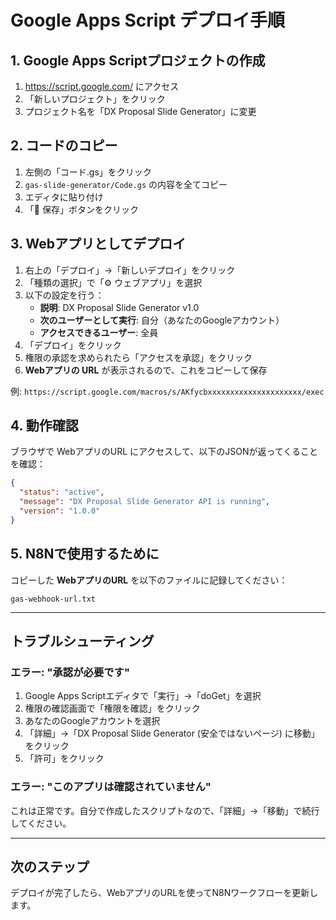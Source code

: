 # Google Apps Script デプロイ手順

## 1. Google Apps Scriptプロジェクトの作成

1. https://script.google.com/ にアクセス
2. 「新しいプロジェクト」をクリック
3. プロジェクト名を「DX Proposal Slide Generator」に変更

## 2. コードのコピー

1. 左側の「コード.gs」をクリック
2. `gas-slide-generator/Code.gs` の内容を全てコピー
3. エディタに貼り付け
4. 「💾 保存」ボタンをクリック

## 3. Webアプリとしてデプロイ

1. 右上の「デプロイ」→「新しいデプロイ」をクリック
2. 「種類の選択」で「⚙️ ウェブアプリ」を選択
3. 以下の設定を行う：
   - **説明**: DX Proposal Slide Generator v1.0
   - **次のユーザーとして実行**: 自分（あなたのGoogleアカウント）
   - **アクセスできるユーザー**: 全員
4. 「デプロイ」をクリック
5. 権限の承認を求められたら「アクセスを承認」をクリック
6. **Webアプリの URL** が表示されるので、これをコピーして保存

例: `https://script.google.com/macros/s/AKfycbxxxxxxxxxxxxxxxxxxxxx/exec`

## 4. 動作確認

ブラウザで WebアプリのURL にアクセスして、以下のJSONが返ってくることを確認：

```json
{
  "status": "active",
  "message": "DX Proposal Slide Generator API is running",
  "version": "1.0.0"
}
```

## 5. N8Nで使用するために

コピーした **WebアプリのURL** を以下のファイルに記録してください：

`gas-webhook-url.txt`

---

## トラブルシューティング

### エラー: "承認が必要です"

1. Google Apps Scriptエディタで「実行」→「doGet」を選択
2. 権限の確認画面で「権限を確認」をクリック
3. あなたのGoogleアカウントを選択
4. 「詳細」→「DX Proposal Slide Generator (安全ではないページ) に移動」をクリック
5. 「許可」をクリック

### エラー: "このアプリは確認されていません"

これは正常です。自分で作成したスクリプトなので、「詳細」→「移動」で続行してください。

---

## 次のステップ

デプロイが完了したら、WebアプリのURLを使ってN8Nワークフローを更新します。
